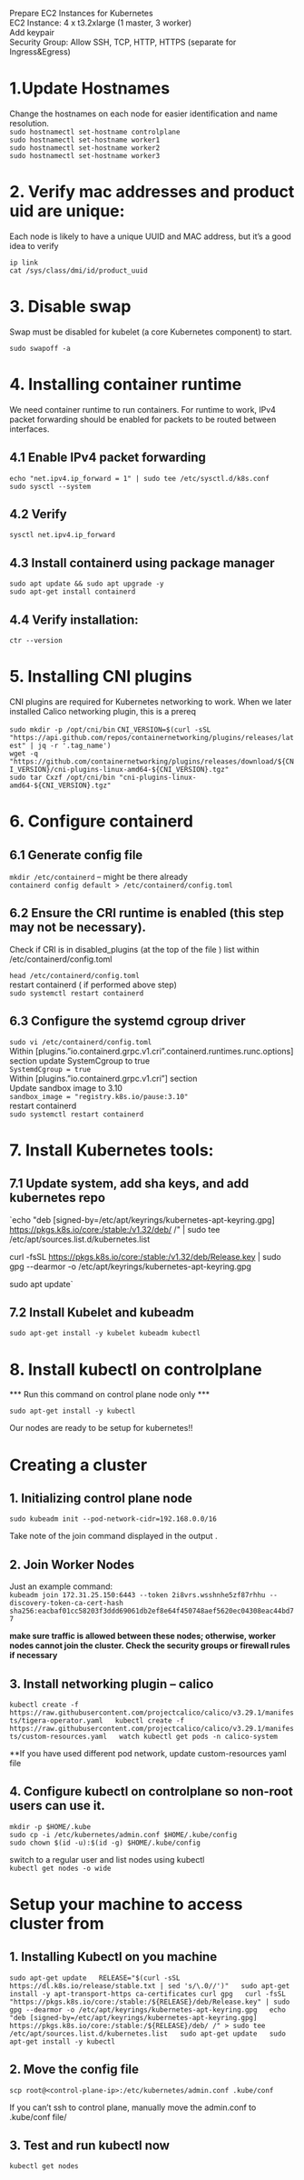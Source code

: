 Prepare EC2 Instances for Kubernetes  
EC2 Instance: 4 x t3.2xlarge (1 master, 3 worker)  
Add keypair  
Security Group: Allow SSH, TCP, HTTP, HTTPS (separate for Ingress&Egress)  

# 1.Update Hostnames
Change the hostnames on each node for easier identification and name resolution.  
`sudo hostnamectl set-hostname controlplane`  
`sudo hostnamectl set-hostname worker1`  
`sudo hostnamectl set-hostname worker2`  
`sudo hostnamectl set-hostname worker3`  

# 2. Verify mac addresses and product uid are unique:
Each node is likely to have a unique UUID and MAC address, but it’s a good idea to verify

`ip link`  
`cat /sys/class/dmi/id/product_uuid`  

# 3. Disable swap
Swap must be disabled for kubelet (a core Kubernetes component) to start.  

`sudo swapoff -a`  

# 4. Installing container runtime  
We need container runtime to run containers. For runtime to work, IPv4 packet forwarding should be enabled for packets to be routed between interfaces.  

## 4.1 Enable IPv4 packet forwarding  
`echo "net.ipv4.ip_forward = 1" | sudo tee /etc/sysctl.d/k8s.conf`  
`sudo sysctl --system`  

## 4.2 Verify  
`sysctl net.ipv4.ip_forward`  

## 4.3 Install containerd using package manager  
`sudo apt update && sudo apt upgrade -y`  
`sudo apt-get install containerd`  

## 4.4 Verify installation:  
`ctr --version`  

# 5. Installing CNI plugins  
CNI plugins are required for Kubernetes networking to work. When we later installed Calico networking plugin, this is a prereq 

`sudo mkdir -p /opt/cni/bin` 
`CNI_VERSION=$(curl -sSL "https://api.github.com/repos/containernetworking/plugins/releases/latest" | jq -r '.tag_name')`  
`wget -q "https://github.com/containernetworking/plugins/releases/download/${CNI_VERSION}/cni-plugins-linux-amd64-${CNI_VERSION}.tgz"`  
`sudo tar Cxzf /opt/cni/bin "cni-plugins-linux-amd64-${CNI_VERSION}.tgz"`  

# 6. Configure containerd  
## 6.1 Generate config file  
`mkdir /etc/containerd` – might be there already  
`containerd config default > /etc/containerd/config.toml`  

## 6.2 Ensure the CRI runtime is enabled (this step may not be necessary).  
Check if CRI is in disabled_plugins (at the top of the file ) list within /etc/containerd/config.toml  

`head /etc/containerd/config.toml`  
restart containerd ( if performed above step)  
`sudo systemctl restart containerd`  

## 6.3 Configure the systemd cgroup driver  
`sudo vi /etc/containerd/config.toml`  
Within [plugins.”io.containerd.grpc.v1.cri”.containerd.runtimes.runc.options] section update SystemCgroup to true  
`SystemdCgroup = true`  
Within [plugins.”io.containerd.grpc.v1.cri”] section  
Update sandbox image to 3.10  
`sandbox_image = "registry.k8s.io/pause:3.10"`  
restart containerd  
`sudo systemctl restart containerd`  

# 7. Install Kubernetes tools:  
## 7.1 Update system, add sha keys, and add kubernetes repo  
`echo "deb [signed-by=/etc/apt/keyrings/kubernetes-apt-keyring.gpg] https://pkgs.k8s.io/core:/stable:/v1.32/deb/ /" | sudo tee /etc/apt/sources.list.d/kubernetes.list  

curl -fsSL https://pkgs.k8s.io/core:/stable:/v1.32/deb/Release.key | sudo gpg --dearmor -o /etc/apt/keyrings/kubernetes-apt-keyring.gpg  

sudo apt update`  

## 7.2 Install Kubelet and kubeadm  

`sudo apt-get install -y kubelet kubeadm kubectl`  

# 8. Install kubectl on controlplane  
*** Run this command on control plane node only ***  

`sudo apt-get install -y kubectl`  

Our nodes are ready to be setup for kubernetes!!  

# Creating a cluster  
## 1. Initializing control plane node  
`sudo kubeadm init --pod-network-cidr=192.168.0.0/16`  

Take note of the join command displayed in the output  .

## 2. Join Worker Nodes  
Just an example command:  
`kubeadm join 172.31.25.150:6443 --token 2i8vrs.wsshnhe5zf87rhhu --discovery-token-ca-cert-hash sha256:eacbaf01cc58203f3ddd69061db2ef8e64f450748aef5620ec04308eac44bd77`  

**make sure traffic is allowed between these nodes; otherwise, worker nodes cannot join the cluster. Check the security groups or firewall rules if necessary**  

## 3. Install networking plugin – calico  
`kubectl create -f https://raw.githubusercontent.com/projectcalico/calico/v3.29.1/manifests/tigera-operator.yaml  
kubectl create -f https://raw.githubusercontent.com/projectcalico/calico/v3.29.1/manifests/custom-resources.yaml  
watch kubectl get pods -n calico-system`  

**If you have used different pod network, update custom-resources yaml file  

## 4. Configure kubectl on controlplane so non-root users can use it.  
`mkdir -p $HOME/.kube`  
`sudo cp -i /etc/kubernetes/admin.conf $HOME/.kube/config`  
`sudo chown $(id -u):$(id -g) $HOME/.kube/config`  

switch to a regular user and list nodes using kubectl  
`kubectl get nodes -o wide`  

# Setup your machine to access cluster from  
## 1. Installing Kubectl on you machine  
`sudo apt-get update  
RELEASE="$(curl -sSL https://dl.k8s.io/release/stable.txt | sed 's/\.0//')"  
sudo apt-get install -y apt-transport-https ca-certificates curl gpg  
curl -fsSL "https://pkgs.k8s.io/core:/stable:/${RELEASE}/deb/Release.key" | sudo gpg --dearmor -o /etc/apt/keyrings/kubernetes-apt-keyring.gpg  
echo "deb [signed-by=/etc/apt/keyrings/kubernetes-apt-keyring.gpg] https://pkgs.k8s.io/core:/stable:/${RELEASE}/deb/ /" > sudo tee /etc/apt/sources.list.d/kubernetes.list  
sudo apt-get update  
sudo apt-get install -y kubectl`  

## 2. Move the config file
`scp root@<control-plane-ip>:/etc/kubernetes/admin.conf .kube/conf`  

If you can’t ssh to control plane, manually move the admin.conf to .kube/conf file/  

## 3. Test and run kubectl now  
`kubectl get nodes`  


